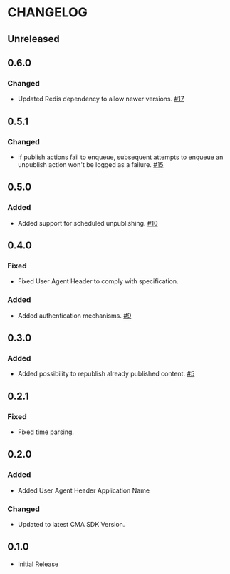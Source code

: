 # CHANGELOG

## Unreleased

## 0.6.0
### Changed
* Updated Redis dependency to allow newer versions. [#17](https://github.com/contentful/contentful-scheduler.rb/issues/17)

## 0.5.1
### Changed
* If publish actions fail to enqueue, subsequent attempts to enqueue an unpublish action won't be logged as a failure. [#15](https://github.com/contentful/contentful-scheduler.rb/issues/15)

## 0.5.0
### Added
* Added support for scheduled unpublishing. [#10](https://github.com/contentful/contentful-scheduler.rb/issues/10)

## 0.4.0
### Fixed
* Fixed User Agent Header to comply with specification.

### Added
* Added authentication mechanisms. [#9](https://github.com/contentful/contentful-scheduler.rb/issues/9)

## 0.3.0
### Added
* Added possibility to republish already published content. [#5](https://github.com/contentful/contentful-scheduler.rb/issues/5)

## 0.2.1

### Fixed
* Fixed time parsing.

## 0.2.0

### Added

* Added User Agent Header Application Name

### Changed

* Updated to latest CMA SDK Version.

## 0.1.0

* Initial Release
